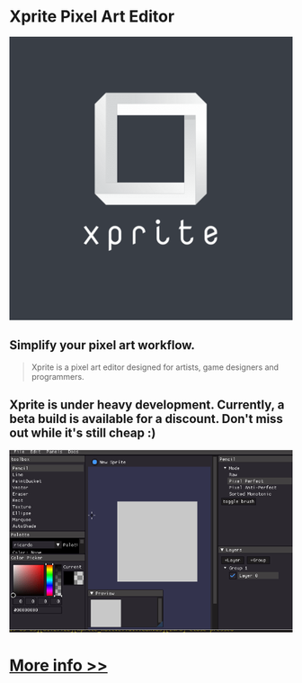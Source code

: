 # Xprite Pixel Art Editor

![logo](/static/logo.png)

## Simplify your pixel art workflow.
> Xprite is a pixel art editor designed for artists, game designers and programmers.

## Xprite is under heavy development. Currently, a beta build is available for a discount. Don't miss out while it's still cheap :)

![front](/images/gif.gif)

# [More info >>](/xprite.html)